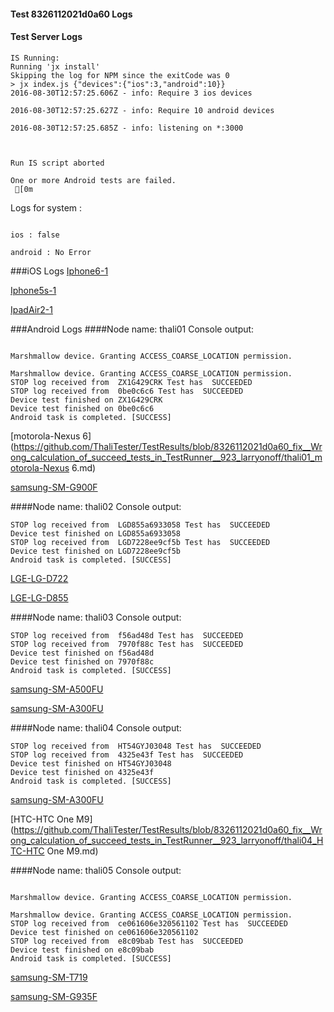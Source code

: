 #### Test 8326112021d0a60 Logs

#### Test Server Logs
```
IS Running:
Running 'jx install'
Skipping the log for NPM since the exitCode was 0
> jx index.js {"devices":{"ios":3,"android":10}}
2016-08-30T12:57:25.606Z - info: Require 3 ios devices

2016-08-30T12:57:25.627Z - info: Require 10 android devices

2016-08-30T12:57:25.685Z - info: listening on *:3000


 
Run IS script aborted
 
One or more Android tests are failed.
 [0m

```


Logs for system : 
```

ios : false

android : No Error
```


###iOS Logs
[Iphone6-1](https://github.com/ThaliTester/TestResults/blob/8326112021d0a60_fix__Wrong_calculation_of_succeed_tests_in_TestRunner__923_larryonoff/iOS_Iphone6-1.md)

[Iphone5s-1](https://github.com/ThaliTester/TestResults/blob/8326112021d0a60_fix__Wrong_calculation_of_succeed_tests_in_TestRunner__923_larryonoff/iOS_Iphone5s-1.md)

[IpadAir2-1](https://github.com/ThaliTester/TestResults/blob/8326112021d0a60_fix__Wrong_calculation_of_succeed_tests_in_TestRunner__923_larryonoff/iOS_IpadAir2-1.md)


###Android Logs
####Node name: thali01
Console output:
```

Marshmallow device. Granting ACCESS_COARSE_LOCATION permission.

Marshmallow device. Granting ACCESS_COARSE_LOCATION permission.
STOP log received from  ZX1G429CRK Test has  SUCCEEDED
STOP log received from  0be0c6c6 Test has  SUCCEEDED
Device test finished on ZX1G429CRK 
Device test finished on 0be0c6c6 
Android task is completed. [SUCCESS]
```
[motorola-Nexus 6](https://github.com/ThaliTester/TestResults/blob/8326112021d0a60_fix__Wrong_calculation_of_succeed_tests_in_TestRunner__923_larryonoff/thali01_motorola-Nexus 6.md)

[samsung-SM-G900F](https://github.com/ThaliTester/TestResults/blob/8326112021d0a60_fix__Wrong_calculation_of_succeed_tests_in_TestRunner__923_larryonoff/thali01_samsung-SM-G900F.md)

####Node name: thali02
Console output:
```
STOP log received from  LGD855a6933058 Test has  SUCCEEDED
Device test finished on LGD855a6933058 
STOP log received from  LGD7228ee9cf5b Test has  SUCCEEDED
Device test finished on LGD7228ee9cf5b 
Android task is completed. [SUCCESS]
```
[LGE-LG-D722](https://github.com/ThaliTester/TestResults/blob/8326112021d0a60_fix__Wrong_calculation_of_succeed_tests_in_TestRunner__923_larryonoff/thali02_LGE-LG-D722.md)

[LGE-LG-D855](https://github.com/ThaliTester/TestResults/blob/8326112021d0a60_fix__Wrong_calculation_of_succeed_tests_in_TestRunner__923_larryonoff/thali02_LGE-LG-D855.md)

####Node name: thali03
Console output:
```
STOP log received from  f56ad48d Test has  SUCCEEDED
STOP log received from  7970f88c Test has  SUCCEEDED
Device test finished on f56ad48d 
Device test finished on 7970f88c 
Android task is completed. [SUCCESS]
```
[samsung-SM-A500FU](https://github.com/ThaliTester/TestResults/blob/8326112021d0a60_fix__Wrong_calculation_of_succeed_tests_in_TestRunner__923_larryonoff/thali03_samsung-SM-A500FU.md)

[samsung-SM-A300FU](https://github.com/ThaliTester/TestResults/blob/8326112021d0a60_fix__Wrong_calculation_of_succeed_tests_in_TestRunner__923_larryonoff/thali03_samsung-SM-A300FU.md)

####Node name: thali04
Console output:
```
STOP log received from  HT54GYJ03048 Test has  SUCCEEDED
STOP log received from  4325e43f Test has  SUCCEEDED
Device test finished on HT54GYJ03048 
Device test finished on 4325e43f 
Android task is completed. [SUCCESS]
```
[samsung-SM-A300FU](https://github.com/ThaliTester/TestResults/blob/8326112021d0a60_fix__Wrong_calculation_of_succeed_tests_in_TestRunner__923_larryonoff/thali04_samsung-SM-A300FU.md)

[HTC-HTC One M9](https://github.com/ThaliTester/TestResults/blob/8326112021d0a60_fix__Wrong_calculation_of_succeed_tests_in_TestRunner__923_larryonoff/thali04_HTC-HTC One M9.md)

####Node name: thali05
Console output:
```

Marshmallow device. Granting ACCESS_COARSE_LOCATION permission.

Marshmallow device. Granting ACCESS_COARSE_LOCATION permission.
STOP log received from  ce061606e320561102 Test has  SUCCEEDED
Device test finished on ce061606e320561102 
STOP log received from  e8c09bab Test has  SUCCEEDED
Device test finished on e8c09bab 
Android task is completed. [SUCCESS]
```
[samsung-SM-T719](https://github.com/ThaliTester/TestResults/blob/8326112021d0a60_fix__Wrong_calculation_of_succeed_tests_in_TestRunner__923_larryonoff/thali05_samsung-SM-T719.md)

[samsung-SM-G935F](https://github.com/ThaliTester/TestResults/blob/8326112021d0a60_fix__Wrong_calculation_of_succeed_tests_in_TestRunner__923_larryonoff/thali05_samsung-SM-G935F.md)


